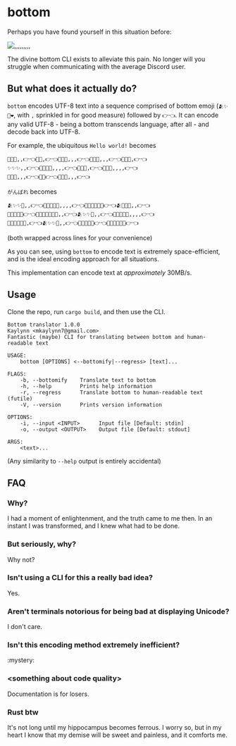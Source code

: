 # bottom
Perhaps you have found yourself in this situation before:

![,,,,,,,,,](https://cdn.discordapp.com/attachments/644479051918082050/799905088541425664/bottom.jpg)

The divine bottom CLI exists to alleviate this pain. No longer will you struggle when communicating with the average Discord user.

## But what does it actually do?

``bottom`` encodes UTF-8 text into a sequence comprised of bottom emoji (`🫂✨🥺❤️`, with ``,`` sprinkled in for good measure) followed by `👉👈`.
It can encode any valid UTF-8 - being a bottom transcends language, after all - and decode back into UTF-8.

For example, the ubiquitous `Hello world!` becomes
```
💖✨✨,,👉👈💖💖,👉👈💖💖🥺,,,👉👈💖💖🥺,,,👉👈💖💖✨,👉👈
✨✨✨,,👉👈💖💖✨🥺,,,,👉👈💖💖✨,👉👈💖💖✨,,,,👉👈
💖💖🥺,,,👉👈💖💖👉👈✨✨✨,,,👉👈
```
`がんばれ` becomes
```
🫂✨✨🥺,,👉👈💖💖✨✨🥺,,,,👉👈💖💖✨✨✨✨👉👈🫂✨✨🥺,,👉👈
💖💖✨✨✨👉👈💖💖✨✨✨✨🥺,,👉👈🫂✨✨🥺,,👉👈💖💖✨✨🥺,,,,👉👈
💖💖💖✨✨🥺,👉👈🫂✨✨🥺,,👉👈💖💖✨✨✨👉👈💖💖✨✨✨✨👉👈
```
(both wrapped across lines for your convenience)

As you can see, using `bottom` to encode text is extremely space-efficient, and is the ideal encoding approach for all situations.

This implementation can encode text at *approximately* 30MB/s.

## Usage
Clone the repo, run ``cargo build``, and then use the CLI.
```
Bottom translator 1.0.0
Kaylynn <mkaylynn7@gmail.com>
Fantastic (maybe) CLI for translating between bottom and human-readable text

USAGE:
    bottom [OPTIONS] <--bottomify|--regress> [text]...

FLAGS:
    -b, --bottomify    Translate text to bottom
    -h, --help         Prints help information
    -r, --regress      Translate bottom to human-readable text (futile)
    -V, --version      Prints version information

OPTIONS:
    -i, --input <INPUT>      Input file [Default: stdin]
    -o, --output <OUTPUT>    Output file [Default: stdout]

ARGS:
    <text>...
```
(Any similarity to ``--help`` output is entirely accidental)

## FAQ

### Why?
I had a moment of enlightenment, and the truth came to me then. In an instant I was transformed, and I knew what had to be done.

### But seriously, why?
Why not?

### Isn't using a CLI for this a really bad idea? 
Yes.

### Aren't terminals notorious for being bad at displaying Unicode?
I don't care.

### Isn't this encoding method extremely inefficient?
:mystery:

### <something about code quality\>
Documentation is for losers.

### Rust btw
It's not long until my hippocampus becomes ferrous. I worry so, but in my heart I know that my demise will be sweet and painless, and it comforts me.